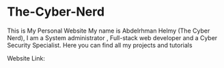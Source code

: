 # The-Cyber-Nerd
This is My Personal Website My name is Abdelrhman Helmy (The Cyber Nerd),
I am a System administrator , Full-stack web developer and a Cyber Security Specialist.
Here you can find all my projects and tutorials

Website Link: 
